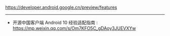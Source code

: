 
https://developer.android.google.cn/preview/features


---


* 开源中国客户端 Android 10 经验适配指南 : https://mp.weixin.qq.com/s/Om7KFO5C_gDAoy3JUEVXYw

